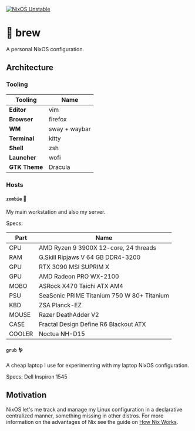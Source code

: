 [![NixOS
Unstable](https://img.shields.io/badge/NixOS-unstable-blue.svg?style=flat-square&logo=NixOS&logoColor=white)](https://nixos.org)

# 🧪 brew

A personal NixOS configuration.

## Architecture

### Tooling

| Tooling       | Name          |
|---------------|---------------|
| **Editor**    | vim           |
| **Browser**   | firefox       |
| **WM**        | sway + waybar |
| **Terminal**  | kitty         |
| **Shell**     | zsh           |
| **Launcher**  | wofi          |
| **GTK Theme** | Dracula       |

### Hosts

#### `zombie` 🧟

My main workstation and also my server.

Specs:

| Part   | Name                                       |
|--------|--------------------------------------------|
| CPU    | AMD Ryzen 9 3900X 12-core, 24 threads      |
| RAM    | G.Skill Ripjaws V 64 GB DDR4-3200          |
| GPU    | RTX 3090 MSI SUPRIM X                      |
| GPU    | AMD Radeon PRO WX-2100                     |
| MOBO   | ASRock X470 Taichi ATX AM4                 |
| PSU    | SeaSonic PRIME Titanium 750 W 80+ Titanium |
| KBD    | ZSA Planck-EZ                              |
| MOUSE  | Razer DeathAdder V2                        |
| CASE   | Fractal Design Define R6 Blackout ATX      |
| COOLER | Noctua NH-D15                              |

#### `grub` 🪱

A cheap laptop I use for experimenting with my laptop NixOS
configuration.

Specs: Dell Inspiron 1545

## Motivation

NixOS let's me track and manage my Linux configuration in a declarative
centralized manner, something missing in other distros. For more
information on the advantages of Nix see the guide on [How Nix
Works](https://nixos.org/guides/how-nix-works.html).
